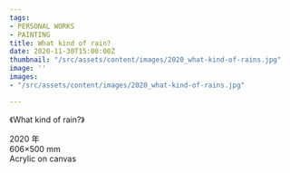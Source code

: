 ```yaml
---
tags:
- PERSONAL WORKS
- PAINTING
title: What kind of rain?
date: 2020-11-30T15:00:00Z
thumbnail: "/src/assets/content/images/2020_what-kind-of-rains.jpg"
image: ''
images:
- "/src/assets/content/images/2020_what-kind-of-rains.jpg"

---
```

《What kind of rain?》

2020 年  
606×500 mm  
Acrylic on canvas